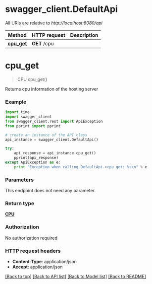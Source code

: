 # swagger_client.DefaultApi

All URIs are relative to *http://localhost:8080/api*

Method | HTTP request | Description
------------- | ------------- | -------------
[**cpu_get**](DefaultApi.md#cpu_get) | **GET** /cpu | 


# **cpu_get**
> CPU cpu_get()



Returns cpu information of the hosting server

### Example 
```python
import time
import swagger_client
from swagger_client.rest import ApiException
from pprint import pprint

# create an instance of the API class
api_instance = swagger_client.DefaultApi()

try: 
    api_response = api_instance.cpu_get()
    pprint(api_response)
except ApiException as e:
    print "Exception when calling DefaultApi->cpu_get: %s\n" % e
```

### Parameters
This endpoint does not need any parameter.

### Return type

[**CPU**](CPU.md)

### Authorization

No authorization required

### HTTP request headers

 - **Content-Type**: application/json
 - **Accept**: application/json

[[Back to top]](#) [[Back to API list]](../README.md#documentation-for-api-endpoints) [[Back to Model list]](../README.md#documentation-for-models) [[Back to README]](../README.md)

